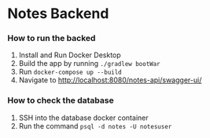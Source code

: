 # Notes Backend

### How to run the backed
1. Install and Run Docker Desktop
2. Build the app by running ```./gradlew bootWar```
3. Run ```docker-compose up --build```
4. Navigate to [http://localhost:8080/notes-api/swagger-ui/](http://localhost:8080/notes-api/swagger-ui)

### How to check the database
1. SSH into the database docker container
2. Run the command ```psql -d notes -U notesuser```


